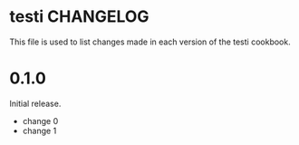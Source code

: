 # testi CHANGELOG

This file is used to list changes made in each version of the testi cookbook.

# 0.1.0

Initial release.

- change 0
- change 1

